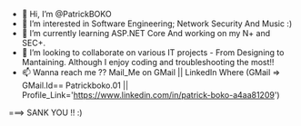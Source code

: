 - 👋 Hi, I’m @PatrickBOKO
- 👀 I’m interested in Software Engineering; Network Security And Music :)
- 🌱 I’m currently learning ASP.NET Core And working on my  N+ and SEC+.
- 💞️ I’m looking to collaborate on various IT projects - From Designing to Mantaining. Although I enjoy coding and troubleshooting the most!!
- 📫 Wanna reach me ?? Mail_Me on GMail || LinkedIn Where (GMail => GMail.Id== Patrickboko.01 || Profile_Link='https://www.linkedin.com/in/patrick-boko-a4aa81209') 

===> SANK YOU !! :)




<!---
PatrickBOKO/PatrickBOKO is a ✨ special ✨ repository because its `README.md` (this file) appears on your GitHub profile.
You can click the Preview link to take a look at your changes.
--->
